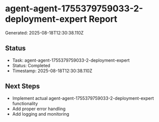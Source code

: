 # agent-agent-1755379759033-2-deployment-expert Report

Generated: 2025-08-18T12:30:38.110Z

## Status
- Task: agent-agent-1755379759033-2-deployment-expert
- Status: Completed
- Timestamp: 2025-08-18T12:30:38.110Z

## Next Steps
- Implement actual agent-agent-1755379759033-2-deployment-expert functionality
- Add proper error handling
- Add logging and monitoring
